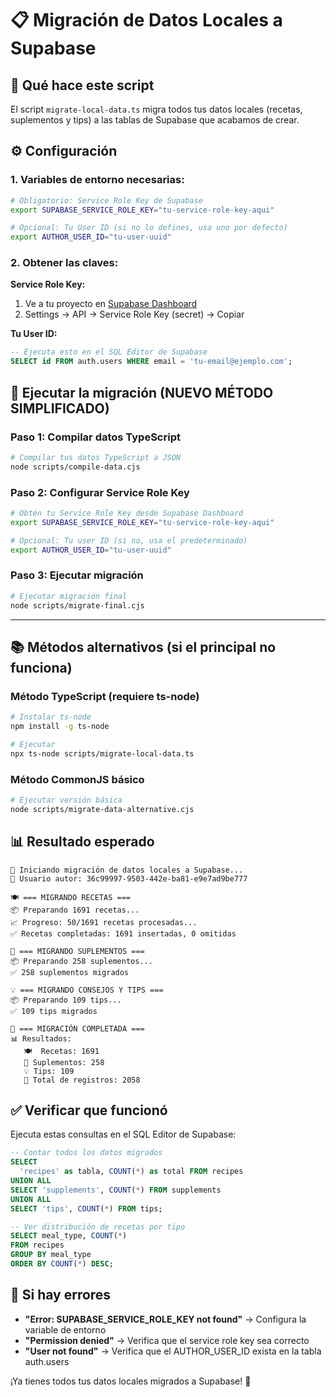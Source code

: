 # 📋 Migración de Datos Locales a Supabase

## 🎯 Qué hace este script

El script `migrate-local-data.ts` migra todos tus datos locales (recetas, suplementos y tips) a las tablas de Supabase que acabamos de crear.

## ⚙️ Configuración

### 1. Variables de entorno necesarias:

```bash
# Obligatorio: Service Role Key de Supabase
export SUPABASE_SERVICE_ROLE_KEY="tu-service-role-key-aqui"

# Opcional: Tu User ID (si no lo defines, usa uno por defecto)
export AUTHOR_USER_ID="tu-user-uuid"
```

### 2. Obtener las claves:

**Service Role Key:**

1. Ve a tu proyecto en [Supabase Dashboard](https://supabase.com/dashboard)
2. Settings → API → Service Role Key (secret) → Copiar

**Tu User ID:**

```sql
-- Ejecuta esto en el SQL Editor de Supabase
SELECT id FROM auth.users WHERE email = 'tu-email@ejemplo.com';
```

## 🚀 Ejecutar la migración (NUEVO MÉTODO SIMPLIFICADO)

### Paso 1: Compilar datos TypeScript

```bash
# Compilar tus datos TypeScript a JSON
node scripts/compile-data.cjs
```

### Paso 2: Configurar Service Role Key

```bash
# Obtén tu Service Role Key desde Supabase Dashboard
export SUPABASE_SERVICE_ROLE_KEY="tu-service-role-key-aqui"

# Opcional: Tu user ID (si no, usa el predeterminado)
export AUTHOR_USER_ID="tu-user-uuid"
```

### Paso 3: Ejecutar migración

```bash
# Ejecutar migración final
node scripts/migrate-final.cjs
```

---

## 📚 Métodos alternativos (si el principal no funciona)

### Método TypeScript (requiere ts-node)

```bash
# Instalar ts-node
npm install -g ts-node

# Ejecutar
npx ts-node scripts/migrate-local-data.ts
```

### Método CommonJS básico

```bash
# Ejecutar versión básica
node scripts/migrate-data-alternative.cjs
```

## 📊 Resultado esperado

```
🚀 Iniciando migración de datos locales a Supabase...
👤 Usuario autor: 36c99997-9503-442e-ba81-e9e7ad9be777

🍽️ === MIGRANDO RECETAS ===
📦 Preparando 1691 recetas...
📈 Progreso: 50/1691 recetas procesadas...
✅ Recetas completadas: 1691 insertadas, 0 omitidas

💊 === MIGRANDO SUPLEMENTOS ===
📦 Preparando 258 suplementos...
✅ 258 suplementos migrados

💡 === MIGRANDO CONSEJOS Y TIPS ===
📦 Preparando 109 tips...
✅ 109 tips migrados

🎉 === MIGRACIÓN COMPLETADA ===
📊 Resultados:
   🍽️  Recetas: 1691
   💊 Suplementos: 258
   💡 Tips: 109
   🔢 Total de registros: 2058
```

## ✅ Verificar que funcionó

Ejecuta estas consultas en el SQL Editor de Supabase:

```sql
-- Contar todos los datos migrados
SELECT
  'recipes' as tabla, COUNT(*) as total FROM recipes
UNION ALL
SELECT 'supplements', COUNT(*) FROM supplements
UNION ALL
SELECT 'tips', COUNT(*) FROM tips;

-- Ver distribución de recetas por tipo
SELECT meal_type, COUNT(*)
FROM recipes
GROUP BY meal_type
ORDER BY COUNT(*) DESC;
```

## 🔧 Si hay errores

- **"Error: SUPABASE_SERVICE_ROLE_KEY not found"** → Configura la variable de entorno
- **"Permission denied"** → Verifica que el service role key sea correcto
- **"User not found"** → Verifica que el AUTHOR_USER_ID exista en la tabla auth.users

¡Ya tienes todos tus datos locales migrados a Supabase! 🎉
